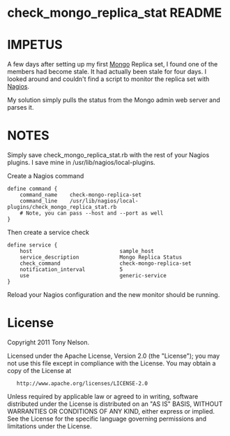 # check_mongo_replica_stat README

# IMPETUS

A few days after setting up my first <a href="http://www.mongodb.org/">Mongo</a> Replica set, I found one of the
members had become stale.  It had actually been stale for four days.  I looked around and couldn't find
a script to monitor the replica set with <a href="http://www.nagios.org/">Nagios</a>.

My solution simply pulls the status from the Mongo admin web server and parses it.

# NOTES

Simply save check_mongo_replica_stat.rb with the rest of your Nagios plugins.  I save mine in
/usr/lib/nagios/local-plugins.

Create a Nagios command

    define command {
	    command_name    check-mongo-replica-set
	    command_line    /usr/lib/nagios/local-plugins/check_mongo_replica_stat.rb
	    # Note, you can pass --host and --port as well
    }


Then create a service check

    define service {
        host				            sample_host
        service_description             Mongo Replica Status
        check_command                   check-mongo-replica-set
	    notification_interval		    5
        use                             generic-service
    }

Reload your Nagios configuration and the new monitor should be running.

# License

 Copyright 2011 Tony Nelson.

   Licensed under the Apache License, Version 2.0 (the "License");
   you may not use this file except in compliance with the License.
   You may obtain a copy of the License at

       http://www.apache.org/licenses/LICENSE-2.0

   Unless required by applicable law or agreed to in writing, software
   distributed under the License is distributed on an "AS IS" BASIS,
   WITHOUT WARRANTIES OR CONDITIONS OF ANY KIND, either express or implied.
   See the License for the specific language governing permissions and
   limitations under the License.
